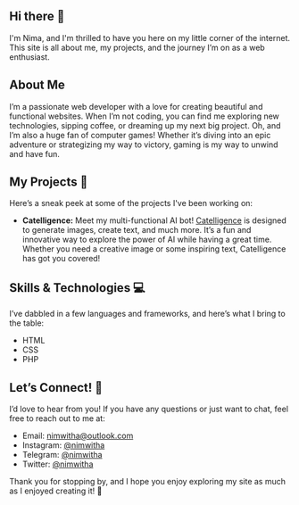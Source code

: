 ## Hi there 👋

I'm Nima, and I'm thrilled to have you here on my little corner of the internet. This site is all about me, my projects, and the journey I’m on as a web enthusiast.

## About Me

I’m a passionate web developer with a love for creating beautiful and functional websites. When I’m not coding, you can find me exploring new technologies, sipping coffee, or dreaming up my next big project. Oh, and I’m also a huge fan of computer games! Whether it’s diving into an epic adventure or strategizing my way to victory, gaming is my way to unwind and have fun.

## My Projects 🚀

Here’s a sneak peek at some of the projects I've been working on:

- **Catelligence:** Meet my multi-functional AI bot! [Catelligence](https://t.me/CatelligenceBot) is designed to generate images, create text, and much more. It’s a fun and innovative way to explore the power of AI while having a great time. Whether you need a creative image or some inspiring text, Catelligence has got you covered!

## Skills & Technologies 💻

I’ve dabbled in a few languages and frameworks, and here’s what I bring to the table:

- HTML
- CSS
- PHP

## Let’s Connect! 🤝

I’d love to hear from you! If you have any questions or just want to chat, feel free to reach out to me at:

- Email: [nimwitha@outlook.com](mailto:nimwitha@outlook.com)
- Instagram: [@nimwitha](https://instagram.com/nimwitha)
- Telegram: [@nimwitha](https://t.me/nimwitha)
- Twitter: [@nimwitha](https://twitter.com/nimwitha)


Thank you for stopping by, and I hope you enjoy exploring my site as much as I enjoyed creating it! 🎉

